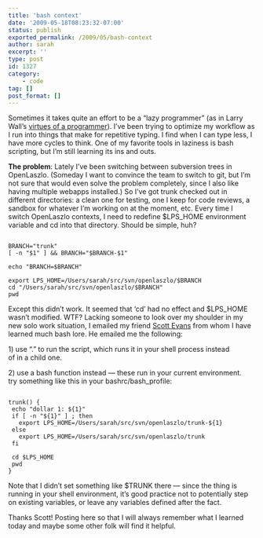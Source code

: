 ```yaml
---
title: 'bash context'
date: '2009-05-18T08:23:32-07:00'
status: publish
exported_permalink: /2009/05/bash-context
author: sarah
excerpt: ''
type: post
id: 1327
category:
    - code
tag: []
post_format: []
---
```

Sometimes it takes quite an effort to be a “lazy programmer” (as in Larry Wall’s [virtues of a programmer](http://en.wikipedia.org/wiki/Larry_Wall#Virtues_of_a_programmer)). I’ve been trying to optimize my workflow as I run into things that make for repetitive typing. I find when I can type less, I have more cycles to think. One of my favorite tools in laziness is bash scripting, but I’m still learning its ins and outs.

**The problem**: Lately I’ve been switching between subversion trees in OpenLaszlo. (Someday I want to convince the team to switch to git, but I’m not sure that would even solve the problem completely, since I also like having multiple webapps installed.) So I’ve got trunk checked out in different directories: a clean one for testing, one I keep for code reviews, a sandbox for whatever I’m working on at the moment, etc. Every time I switch OpenLaszlo contexts, I need to redefine $LPS\_HOME environment variable and cd into that directory. Should be simple, huh?

```

BRANCH="trunk"
[ -n "$1" ] && BRANCH="$BRANCH-$1"

echo "BRANCH=$BRANCH"

export LPS_HOME=/Users/sarah/src/svn/openlaszlo/$BRANCH
cd "/Users/sarah/src/svn/openlaszlo/$BRANCH"
pwd
```

Except this didn’t work. It seemed that ‘cd’ had no effect and $LPS\_HOME wasn’t modified. WTF? Lacking someone to look over my shoulder in my new solo work situation, I emailed my friend [Scott Evans](http://www.antisleep.com) from whom I have learned much bash lore. He emailed me the following:

1\) use “.” to run the script, which runs it in your shell process instead  
of in a child one.

2\) use a bash function instead — these run in your current environment.  
try something like this in your bashrc/bash\_profile:

```

trunk() {
 echo "dollar 1: ${1}"
 if [ -n "${1}" ] ; then
   export LPS_HOME=/Users/sarah/src/svn/openlaszlo/trunk-${1}
 else 
   export LPS_HOME=/Users/sarah/src/svn/openlaszlo/trunk
 fi

 cd $LPS_HOME
 pwd
}
```

Note that I didn’t set something like $TRUNK there — since the thing is running in your shell environment, it’s good practice not to potentially step on existing variables, or leave any variables defined after the fact.

Thanks Scott! Posting here so that I will always remember what I learned today and maybe some other folk will find it helpful.